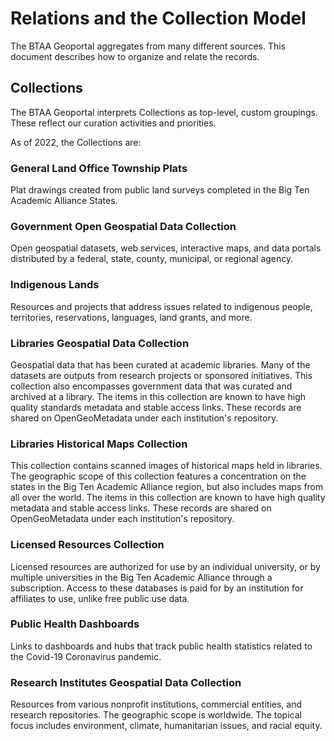 # Relations and the Collection Model

The BTAA Geoportal aggregates from many different sources. This document describes how to organize and relate the records.

## Collections
The BTAA Geoportal interprets Collections as top-level, custom groupings. 
These reflect our curation activities and priorities.

As of 2022, the Collections are:

### General Land Office Township Plats
Plat drawings created from public land surveys completed in the Big Ten Academic Alliance States.

### Government Open Geospatial Data Collection
Open geospatial datasets, web services, interactive maps, and data portals distributed by a federal, state, county, municipal, or regional agency.

### Indigenous Lands
Resources and projects that address issues related to indigenous people, territories, reservations, languages, land grants, and more.

### Libraries Geospatial Data Collection
Geospatial data that has been curated at academic libraries. Many of the datasets are outputs from research projects or sponsored initiatives. This collection also encompasses government data that was curated and archived at a library.
The items in this collection are known to have high quality standards metadata and stable access links.
These records are shared on OpenGeoMetadata under each institution's repository.

### Libraries Historical Maps Collection
This collection contains scanned images of historical maps held in libraries.
The geographic scope of this collection features a concentration on the states in the Big Ten Academic Alliance region, but also includes maps from all over the world. 
The items in this collection are known to have high quality metadata and stable access links.
These records are shared on OpenGeoMetadata under each institution's repository.

### Licensed Resources Collection
Licensed resources are authorized for use by an individual university, or by multiple universities in the Big Ten Academic Alliance through a subscription. Access to these databases is paid for by an institution for affiliates to use, unlike free public use data.

### Public Health Dashboards
Links to dashboards and hubs that track public health statistics related to the Covid-19 Coronavirus pandemic.

### Research Institutes Geospatial Data Collection
Resources from various nonprofit institutions, commercial entities, and research repositories. The geographic scope is worldwide. The topical focus includes environment, climate, humanitarian issues, and racial equity.

